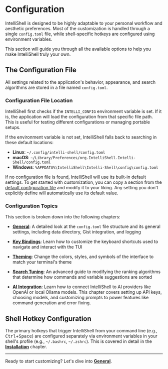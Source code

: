 # Configuration

IntelliShell is designed to be highly adaptable to your personal workflow and aesthetic preferences. Most of the
customization is handled through a single `config.toml` file, while shell-specific hotkeys are configured using
environment variables.

This section will guide you through all the available options to help you make IntelliShell truly your own.

## The Configuration File

All settings related to the application's behavior, appearance, and search algorithms are stored in a file named
`config.toml`.

### Configuration File Location

IntelliShell first checks if the `INTELLI_CONFIG` environment variable is set. If it is, the application will load the
configuration from that specific file path. This is useful for testing different configurations or managing portable
setups.

If the environment variable is not set, IntelliShell falls back to searching in these default locations:

- **Linux**: `~/.config/intelli-shell/config.toml`
- **macOS**: `~/Library/Preferences/org.IntelliShell.Intelli-Shell/config.toml`
- **Windows**: `%APPDATA%\IntelliShell\Intelli-Shell\config\config.toml`

If no configuration file is found, IntelliShell will use its built-in default settings. To get started with
customization, you can copy a section from the [default configuration file](https://github.com/lasantosr/intelli-shell/blob/main/default_config.toml)
and modify it to your liking. Any setting you don't explicitly define will automatically use its default value.

### Configuration Topics

This section is broken down into the following chapters:

- **[General](./general.md)**: A detailed look at the `config.toml` file structure and its general settings,
  including data directory, Gist integration, and logging

- **[Key Bindings](./keybindings.md)**: Learn how to customize the keyboard shortcuts used to navigate and interact with
  the TUI

- **[Theming](./theming.md)**: Change the colors, styles, and symbols of the interface to match your terminal's theme

- **[Search Tuning](./search_tuning.md)**: An advanced guide to modifying the ranking algorithms that determine how
  commands and variable suggestions are sorted

- **[AI Integration](./ai.md)**: Learn how to connect IntelliShell to AI providers like OpenAI or local Ollama models.
  This chapter covers setting up API keys, choosing models, and customizing prompts to power features like command
  generation and error fixing.

## Shell Hotkey Configuration

The primary hotkeys that trigger IntelliShell from your command line (e.g., <kbd>Ctrl</kbd>+<kbd>Space</kbd>) are
configured separately via environment variables in your shell's profile (e.g., `~/.bashrc`, `~/.zshrc`). This is
covered in detail in the [**Installation**](../guide/installation.md#customizing-shell-integration) chapter.

---

Ready to start customizing? Let's dive into [**General**](./general.md).
